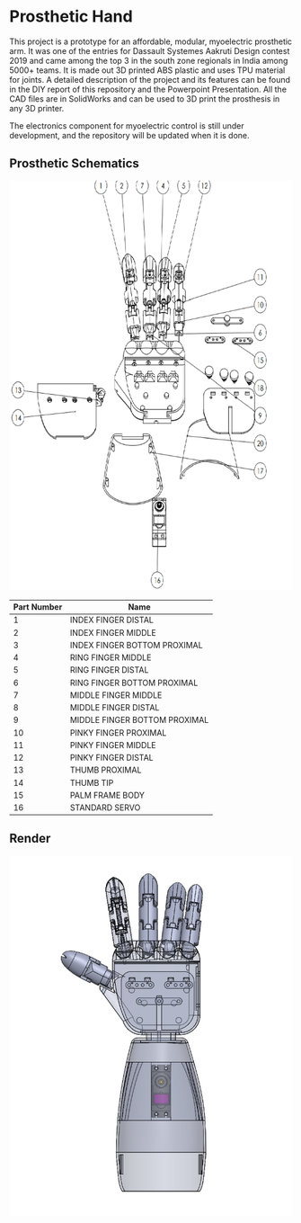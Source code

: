 # Prosthetic Hand

This project is a prototype for an affordable, modular, myoelectric prosthetic arm. It was one of the entries for Dassault Systemes Aakruti Design contest 2019 and came among the top 3 in the south zone regionals in India among 5000+ teams. It is made out 3D printed ABS plastic and uses TPU material for joints. A detailed description of the project and its features can be found in the DIY report of this repository and the Powerpoint Presentation. All the CAD files are in SolidWorks and can be used to 3D print the prosthesis in any 3D printer.

The electronics component for myoelectric control is still under development, and the repository will be updated when it is done.

## Prosthetic Schematics

![Prosthetic Hand Schematic](https://github.com/AshutoshPandey123456/ProstheticHand/blob/master/Aakruti1.png)

| Part Number | Name |
| ------------| ---- |
| 1  | INDEX FINGER DISTAL|
| 2  | INDEX FINGER MIDDLE|
| 3  | INDEX FINGER BOTTOM PROXIMAL|
| 4  | RING FINGER MIDDLE |
| 5  | RING FINGER DISTAL |
| 6  | RING FINGER BOTTOM PROXIMAL |
| 7  | MIDDLE FINGER MIDDLE |
| 8  | MIDDLE FINGER DISTAL |
| 9  | MIDDLE FINGER BOTTOM PROXIMAL|
| 10 | PINKY FINGER PROXIMAL|
| 11 | PINKY FINGER MIDDLE|
| 12 | PINKY FINGER DISTAL|
| 13 | THUMB PROXIMAL|
| 14 | THUMB TIP|
| 15 | PALM FRAME BODY|
| 16 | STANDARD SERVO|

## Render
![Prosthetic Hand Render](https://github.com/AshutoshPandey123456/ProstheticHand/blob/master/5%20(3).PNG)

